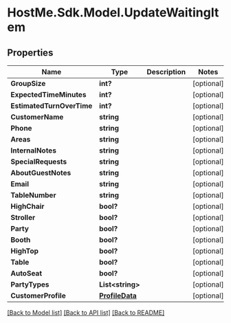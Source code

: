 # HostMe.Sdk.Model.UpdateWaitingItem
## Properties

Name | Type | Description | Notes
------------ | ------------- | ------------- | -------------
**GroupSize** | **int?** |  | [optional] 
**ExpectedTimeMinutes** | **int?** |  | [optional] 
**EstimatedTurnOverTime** | **int?** |  | [optional] 
**CustomerName** | **string** |  | [optional] 
**Phone** | **string** |  | [optional] 
**Areas** | **string** |  | [optional] 
**InternalNotes** | **string** |  | [optional] 
**SpecialRequests** | **string** |  | [optional] 
**AboutGuestNotes** | **string** |  | [optional] 
**Email** | **string** |  | [optional] 
**TableNumber** | **string** |  | [optional] 
**HighChair** | **bool?** |  | [optional] 
**Stroller** | **bool?** |  | [optional] 
**Party** | **bool?** |  | [optional] 
**Booth** | **bool?** |  | [optional] 
**HighTop** | **bool?** |  | [optional] 
**Table** | **bool?** |  | [optional] 
**AutoSeat** | **bool?** |  | [optional] 
**PartyTypes** | **List&lt;string&gt;** |  | [optional] 
**CustomerProfile** | [**ProfileData**](ProfileData.md) |  | [optional] 

[[Back to Model list]](../README.md#documentation-for-models) [[Back to API list]](../README.md#documentation-for-api-endpoints) [[Back to README]](../README.md)

